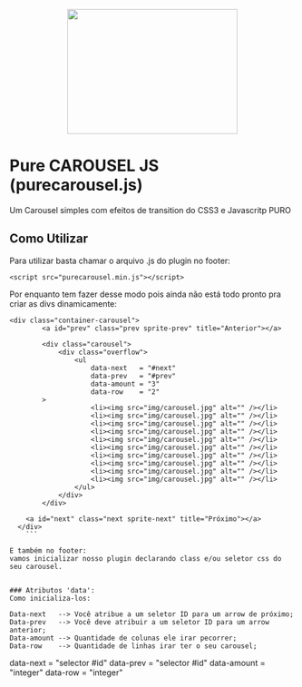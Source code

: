 <p align="center">
  <a href="http://romulobrasil.com">
    <img height="220" width="300" src="http://romulobrasil.com/wp-content/themes/romulobrasil.com/img/logo.png"/>
  </a>
</p>


Pure CAROUSEL JS (purecarousel.js)
==========

Um Carousel simples com efeitos de transition do CSS3 e Javascritp PURO

## Como Utilizar

Para utilizar basta chamar o arquivo .js do plugin no footer:

```
<script src="purecarousel.min.js"></script>
```
Por enquanto tem fazer desse modo pois ainda não está todo pronto pra criar as divs dinamicamente:

```
<div class="container-carousel">
		<a id="prev" class="prev sprite-prev" title="Anterior"></a>
		
		<div class="carousel">
			<div class="overflow">
				<ul 
				    data-next   = "#next"
				    data-prev   = "#prev"
				    data-amount = "3"
				    data-row    = "2"
        >
					<li><img src="img/carousel.jpg" alt="" /></li>
					<li><img src="img/carousel.jpg" alt="" /></li>
					<li><img src="img/carousel.jpg" alt="" /></li>
					<li><img src="img/carousel.jpg" alt="" /></li>
					<li><img src="img/carousel.jpg" alt="" /></li>
					<li><img src="img/carousel.jpg" alt="" /></li>
					<li><img src="img/carousel.jpg" alt="" /></li>
					<li><img src="img/carousel.jpg" alt="" /></li>
					<li><img src="img/carousel.jpg" alt="" /></li>
					<li><img src="img/carousel.jpg" alt="" /></li>
				</ul>
			</div>
		</div>
		
  	<a id="next" class="next sprite-next" title="Próximo"></a>
  </div>
	```
	
E também no footer:
vamos inicializar nosso plugin declarando class e/ou seletor css do seu carousel.

```
<script>
    PureCarousel.init(".carousel ul"); 
</script>
```

### Atributos 'data':
Como inicializa-los:

Data-next   --> Você atribue a um seletor ID para um arrow de próximo;
Data-prev   --> Você deve atribuir a um seletor ID para um arrow anterior;
Data-amount --> Quantidade de colunas ele irar pecorrer;
Data-row    --> Quantidade de linhas irar ter o seu carousel;

```
data-next   = "selector #id"
data-prev   = "selector #id"
data-amount = "integer"
data-row    = "integer"
```

